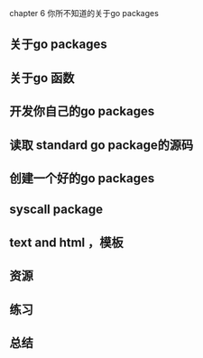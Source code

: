 chapter 6 你所不知道的关于go packages

## 关于go packages
## 关于go 函数
## 开发你自己的go packages
## 读取 standard go package的源码
## 创建一个好的go packages
## syscall package
## text and html ，模板
## 资源
## 练习
## 总结
